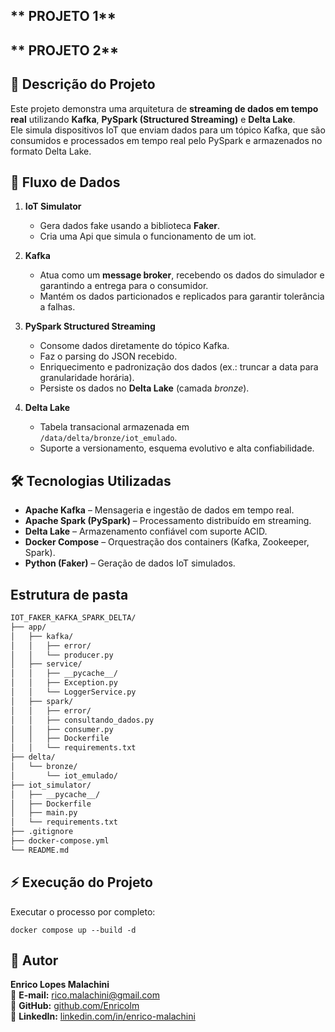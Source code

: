 ## ** PROJETO 1**



## ** PROJETO 2**
## **📜 Descrição do Projeto**

Este projeto demonstra uma arquitetura de **streaming de dados em tempo real** utilizando **Kafka**, **PySpark (Structured Streaming)** e **Delta Lake**.  
Ele simula dispositivos IoT que enviam dados para um tópico Kafka, que são consumidos e processados em tempo real pelo PySpark e armazenados no formato Delta Lake.


## **🔎 Fluxo de Dados**

1. **IoT Simulator**  
   - Gera dados fake usando a biblioteca **Faker**.  
   - Cria uma Api que simula o funcionamento de um iot.

2. **Kafka**  
   - Atua como um **message broker**, recebendo os dados do simulador e garantindo a entrega para o consumidor.  
   - Mantém os dados particionados e replicados para garantir tolerância a falhas.

3. **PySpark Structured Streaming**  
   - Consome dados diretamente do tópico Kafka.  
   - Faz o parsing do JSON recebido.  
   - Enriquecimento e padronização dos dados (ex.: truncar a data para granularidade horária).  
   - Persiste os dados no **Delta Lake** (camada *bronze*).


4. **Delta Lake**  
   - Tabela transacional armazenada em `/data/delta/bronze/iot_emulado`.  
   - Suporte a versionamento, esquema evolutivo e alta confiabilidade.


## **🛠️ Tecnologias Utilizadas**

- **Apache Kafka** – Mensageria e ingestão de dados em tempo real.
- **Apache Spark (PySpark)** – Processamento distribuído em streaming.
- **Delta Lake** – Armazenamento confiável com suporte ACID.
- **Docker Compose** – Orquestração dos containers (Kafka, Zookeeper, Spark).
- **Python (Faker)** – Geração de dados IoT simulados.

## Estrutura de pasta

```bash
IOT_FAKER_KAFKA_SPARK_DELTA/
├── app/
│   ├── kafka/                   
│   │   ├── error/
│   │   └── producer.py
│   ├── service/                  
│   │   ├── __pycache__/
│   │   ├── Exception.py
│   │   └── LoggerService.py
│   ├── spark/                    
│   │   ├── error/
│   │   ├── consultando_dados.py
│   │   ├── consumer.py
│   │   ├── Dockerfile
│   │   └── requirements.txt
├── delta/
│   └── bronze/
│       └── iot_emulado/         
├── iot_simulator/               
│   ├── __pycache__/
│   ├── Dockerfile
│   ├── main.py
│   └── requirements.txt
├── .gitignore
├── docker-compose.yml
└── README.md
```


## **⚡ Execução do Projeto**

Executar o processo por completo:
    
    
    docker compose up --build -d
    

## **👤 Autor**

**Enrico Lopes Malachini**  
📧 **E-mail:** [rico.malachini@gmail.com](mailto:rico.malachini@gmail.com)  
🔗 **GitHub:** [github.com/Enricolm](https://github.com/Enricolm)  
🔗 **LinkedIn:** [linkedin.com/in/enrico-malachini](https://www.linkedin.com/in/enrico-malachini)


